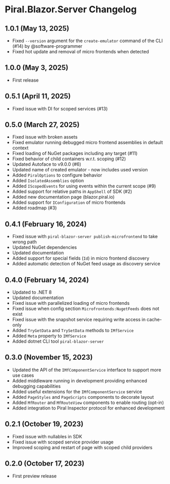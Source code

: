 # Piral.Blazor.Server Changelog

## 1.0.1 (May 13, 2025)

- Fixed `--version` argument for the `create-emulator` command of the CLI (#14) by @software-programmer
- Fixed hot update and removal of micro frontends when detected

## 1.0.0 (May 3, 2025)

- First release

## 0.5.1 (April 11, 2025)

- Fixed issue with DI for scoped services (#13)

## 0.5.0 (March 27, 2025)

- Fixed issue with broken assets
- Fixed emulator running debugged micro frontend assemblies in default context
- Fixed loading of NuGet packages including any target (#11)
- Fixed behavior of child containers w.r.t. scoping (#12)
- Updated Autoface to v9.0.0 (#6)
- Updated name of created emulator - now includes used version
- Added `PiralOptions` to configure behavior
- Added `IsolatedAssemblies` option
- Added `IScopedEvents` for using events within the current scope (#9)
- Added support for relative paths in `AppShell` of SDK (#2)
- Added new documentation page (blazor.piral.io)
- Added support for `IConfiguration` of micro frontends
- Added roadmap (#3)

## 0.4.1 (February 16, 2024)

- Fixed issue with `piral-blazor-server publish-microfrontend` to take wrong path
- Updated NuGet dependencies
- Updated documentation
- Added support for special fields (`Id`) in micro frontend discovery
- Added automatic detection of NuGet feed usage as discovery service

## 0.4.0 (February 14, 2024)

- Updated to .NET 8
- Updated documentation
- Fixed issue with parallelized loading of micro frontends
- Fixed issue when config section `Microfrontends:NugetFeeds` does not exist
- Fixed issue with the snapshot service requiring write access in cache-only
- Added `TryGetData` and `TrySetData` methods to `IMfService`
- Added `Meta` property to `IMfService`
- Added dotnet CLI tool `piral-blazor-server`

## 0.3.0 (November 15, 2023)

- Updated the API of the `IMfComponentService` interface to support more use cases
- Added middleware running in development providing enhanced debugging capabilities
- Added useful extensions for the `IMfComponentService` service
- Added `PageStyles` and `PageScripts` components to decorate layout
- Added `MfRouter` and `MfRouteView` components to enable routing (opt-in)
- Added integration to Piral Inspector protocol for enhanced development

## 0.2.1 (October 19, 2023)

- Fixed issue with nullables in SDK
- Fixed issue with scoped service provider usage
- Improved scoping and restart of page with scoped child providers

## 0.2.0 (October 17, 2023)

- First preview release
